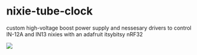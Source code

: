 # nixie-tube-clock

custom high-voltage boost power supply and nessesary drivers to control IN-12A and IN13 nixies with an adafruit itsybitsy nRF32

![](https://user-images.githubusercontent.com/48217362/155420747-0316f6be-0495-4b42-b12f-b428c95f3f98.jpg)

